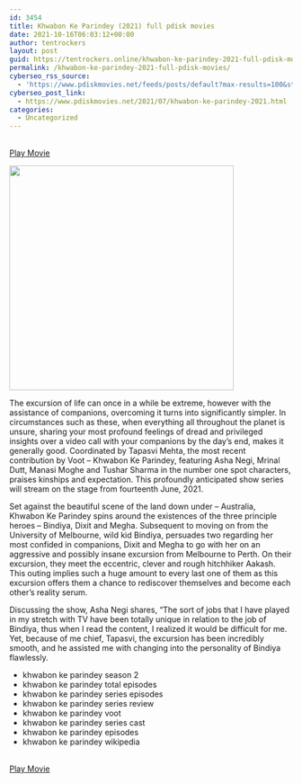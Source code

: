 ```yaml
---
id: 3454
title: Khwabon Ke Parindey (2021) full pdisk movies
date: 2021-10-16T06:03:12+00:00
author: tentrockers
layout: post
guid: https://tentrockers.online/khwabon-ke-parindey-2021-full-pdisk-movies/
permalink: /khwabon-ke-parindey-2021-full-pdisk-movies/
cyberseo_rss_source:
  - 'https://www.pdiskmovies.net/feeds/posts/default?max-results=100&start-index=1201'
cyberseo_post_link:
  - https://www.pdiskmovies.net/2021/07/khwabon-ke-parindey-2021.html
categories:
  - Uncategorized
---
```

<a href="https://kuklink.com/1/bnYyZ2U5MDAyanVh" onclick="window.open('https://kuklink.com/1/bnYyZ2U5MDAyanVh','popup','width=600,height=600'); return false;" target="popup" rel="noopener"><br /> Play Movie<br /> </a>

<div class="separator">
  <a href="https://www.pdiskmovies.net/2021/07/j"><img loading="lazy" border="0" data-original-height="1048" data-original-width="1045" height="400" src="https://1.bp.blogspot.com/-EBR99FU2Fr8/YO6jn2aLcoI/AAAAAAAAY78/436zSl8h8CweE9xGgRHtvMYQo3xPx3oiwCLcBGAsYHQ/w399-h400/Khwabon%2BKe%2BParindey%2B%25282021%2529.jpg" width="399" /></a>
</div>

<span>The excursion of life can once in a while be extreme, however with the assistance of companions, overcoming it turns into significantly simpler. In circumstances such as these, when everything all throughout the planet is unsure, sharing your most profound feelings of dread and privileged insights over a video call with your companions by the day&#8217;s end, makes it generally good. Coordinated by Tapasvi Mehta, the most recent contribution by Voot &#8211; Khwabon Ke Parindey, featuring Asha Negi, Mrinal Dutt, Manasi Moghe and Tushar Sharma in the number one spot characters, praises kinships and expectation. This profoundly anticipated show series will stream on the stage from fourteenth June, 2021.&nbsp;</span>

<span>Set against the beautiful scene of the land down under – Australia, Khwabon Ke Parindey spins around the existences of the three principle heroes – Bindiya, Dixit and Megha. Subsequent to moving on from the University of Melbourne, wild kid Bindiya, persuades two regarding her most confided in companions, Dixit and Megha to go with her on an aggressive and possibly insane excursion from Melbourne to Perth. On their excursion, they meet the eccentric, clever and rough hitchhiker Aakash. This outing implies such a huge amount to every last one of them as this excursion offers them a chance to rediscover themselves and become each other&#8217;s reality serum.&nbsp;</span>

<span>Discussing the show, Asha Negi shares, &#8220;The sort of jobs that I have played in my stretch with TV have been totally unique in relation to the job of Bindiya, thus when I read the content, I realized it would be difficult for me. Yet, because of me chief, Tapasvi, the excursion has been incredibly smooth, and he assisted me with changing into the personality of Bindiya flawlessly.</span>

  * <span>khwabon ke parindey season 2</span>
  * <span>khwabon ke parindey total episodes</span>
  * <span>khwabon ke parindey series episodes</span>
  * <span>khwabon ke parindey series review</span>
  * <span>khwabon ke parindey voot</span>
  * <span>khwabon ke parindey series cast</span>
  * <span>khwabon ke parindey episodes</span>
  * <span>khwabon ke parindey wikipedia</span>

<a href="https://kuklink.com/1/bnYyZ2U5MDAyanVh" onclick="window.open('https://kuklink.com/1/bnYyZ2U5MDAyanVh','popup','width=600,height=600'); return false;" target="popup" rel="noopener"><br /> Play Movie<br /> </a>